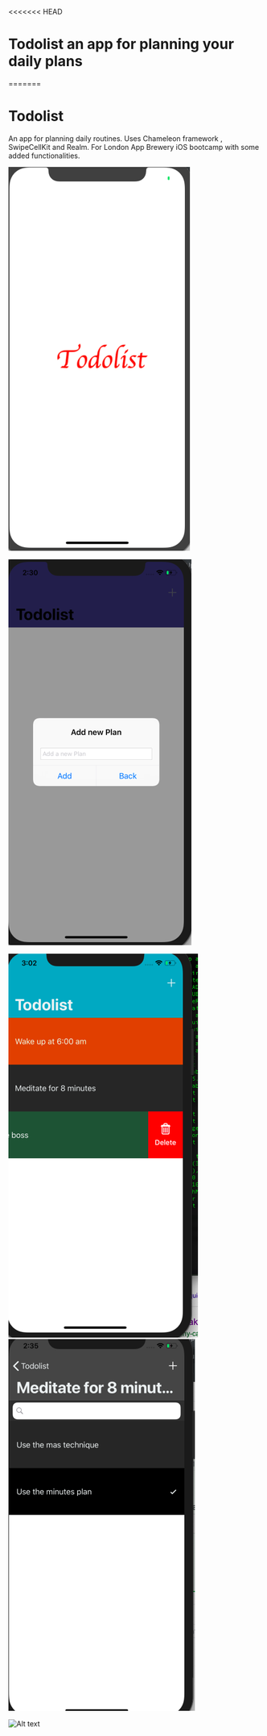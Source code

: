 <<<<<<< HEAD
# Todolist an app for planning your daily plans 
=======
# Todolist
An app for planning daily routines. Uses Chameleon framework , SwipeCellKit and Realm. For London App Brewery iOS bootcamp with some added functionalities. 

![Launch screen for the app motivated by ebbay iOS app launchsreen](/images/im1.png?raw=true "Optional Title")

![Alt text](/images/im2.png?raw=true "Optional Title")

![Alt text](/images/im3.png?raw=true "Optional Title")
![Alt text](/images/im4.png?raw=true "Optional Title")


![Alt text](/images/cap.gif?raw=true "Optional Title")
